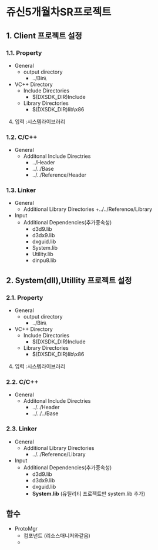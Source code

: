 쥬신5개월차SR프로젝트
======================

## 1. Client 프로젝트 설정
### 1.1. Property
* General
  - output directory
    + ../Bin\
* VC++ Directory
  - Include Directories
    + $(DXSDK_DIR)Include
  - Library Directories
    + $(DXSDK_DIR)lib\x86
4. 입력 :시스템라이브러리




### 1.2. C/C++
* General
  - Additonal Include Directries
    + ../Header
    + ../../Base
    + ../../Reference/Header
  
### 1.3. Linker
* General
  - Additional Library Directories
    +../../Reference/Library
* Input
  - Additional Dependencies(추가종속성)
    + d3d9.lib
    + d3dx9.lib
    + dxguid.lib
    + System.lib
    + Utility.lib
    + dinpu8.lib
      
## 2. System(dll),Utillity 프로젝트 설정
### 2.1. Property
* General
  - output directory
    + ../Bin\
* VC++ Directory
  - Include Directories
    + $(DXSDK_DIR)Include
  - Library Directories
    + $(DXSDK_DIR)lib\x86
4. 입력 :시스템라이브러리


### 2.2. C/C++
* General
  - Additonal Include Directries
    + ../../Header
    + ../../../Base
      
### 2.3. Linker
* General
  - Additional Library Directories
    + ../../Reference/Library
* Input
  - Additional Dependencies(추가종속성)
    + d3d9.lib
    + d3dx9.lib
    + dxguid.lib   
    + **System.lib** (유틸리티 프로젝트만 system.lib 추가)

    
함수
----
* ProtoMgr
  - 컴포넌트 (리소스매니저와같음)
  - 

